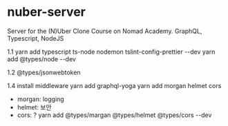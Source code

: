# nuber-server

Server for the (N)Uber Clone Course on Nomad Academy. GraphQL, Typescript, NodeJS

1.1
yarn add typescript ts-node nodemon tslint-config-prettier --dev
yarn add @types/node --dev


1.2 @types/jsonwebtoken

1.4
install middleware
yarn add graphql-yoga 
yarn add morgan helmet cors
 - morgan: logging
 - helmet: 보안
 - cors: ?
yarn add @types/margan @types/helmet @types/cors --dev